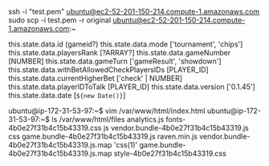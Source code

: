 ssh -i "test.pem" ubuntu@ec2-52-201-150-214.compute-1.amazonaws.com
sudo scp -i test.pem -r original ubuntu@ec2-52-201-150-214.compute-1.amazonaws.com:~

this.state.data.id (gameid?)
this.state.data.mode ['tournament', 'chips']
this.state.data.playersRank [?ARRAY?]
this.state.data.gameNumber [NUMBER]
this.state.data.gameTurn ['gameResult', 'showdown']
this.state.data.withBetAllowedCheckPlayersIDs [PLAYER_ID]
this.state.data.currentHigherBet ['check' | NUMBER]
this.state.data.playerIDToTalk [PLAYER_ID]
this.state.data.version ['0.1.45']
this.state.data.date [`${new Date()}`]

ubuntu@ip-172-31-53-97:~$ vim /var/www/html/index.html
ubuntu@ip-172-31-53-97:~$ ls /var/www/html/files
 analytics.js   fonts-4b0e27f31b4c15b43319.css            js                               vendor.bundle-4b0e27f31b4c15b43319.js
 css            game.bundle-4b0e27f31b4c15b43319.js       raven.min.js                     vendor.bundle-4b0e27f31b4c15b43319.js.map
'css(1)'        game.bundle-4b0e27f31b4c15b43319.js.map   style-4b0e27f31b4c15b43319.css
